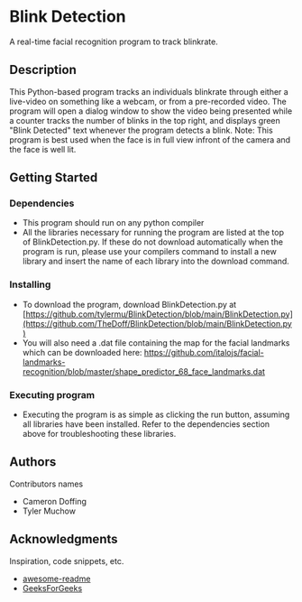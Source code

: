 # Blink Detection

A real-time facial recognition program to track blinkrate.

## Description

This Python-based program tracks an individuals blinkrate through either a live-video on something like a webcam, or from a pre-recorded video. The program will open a dialog window to show the video being 
presented while a counter tracks the number of blinks in the top right, and displays green "Blink Detected" text whenever the program detects a blink. Note: This program is best used when the face is in full view infront of 
the camera and the face is well lit. 

## Getting Started

### Dependencies

* This program should run on any python compiler
* All the libraries necessary for running the program are listed at the top of BlinkDetection.py. If these do not download automatically when the program is run, please use your compilers command to install a new library and insert the name of each library into the download command. 

### Installing

* To download the program, download BlinkDetection.py at [https://github.com/tylermu/BlinkDetection/blob/main/BlinkDetection.py](https://github.com/TheDoff/BlinkDetection/blob/main/BlinkDetection.py)
* You will also need a .dat file containing the map for the facial landmarks which can be downloaded here: https://github.com/italojs/facial-landmarks-recognition/blob/master/shape_predictor_68_face_landmarks.dat

### Executing program

* Executing the program is as simple as clicking the run button, assuming all libraries have been installed. Refer to the dependencies section above for troubleshooting these libraries.

## Authors

Contributors names

* Cameron Doffing
* Tyler Muchow

## Acknowledgments

Inspiration, code snippets, etc.
* [awesome-readme](https://github.com/matiassingers/awesome-readme)
* [GeeksForGeeks](https://www.geeksforgeeks.org/eye-blink-detection-with-opencv-python-and-dlib/)

